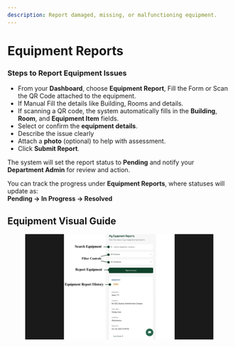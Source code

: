 ```yaml
---
description: Report damaged, missing, or malfunctioning equipment.
---
```


# Equipment Reports

### Steps to Report Equipment Issues

* From your **Dashboard**, choose **Equipment Report**, Fill the Form or  Scan the QR Code attached to the equipment.
* If Manual Fill the details like Building, Rooms and details.
* If scanning a QR code, the system automatically fills in the **Building**, **Room**, and **Equipment Item** fields.
* Select or confirm the **equipment details**.
* Describe the issue clearly
* Attach a **photo** (optional) to help with assessment.
* Click **Submit Report**.

The system will set the report status to **Pending** and  notify your **Department Admin** for review and action.

You can track the progress under **Equipment Reports**, where statuses will update as:\
**Pending → In Progress → Resolved**



## Equipment Visual Guide

<figure><img src="../../.gitbook/assets/techaer equipment report (1).jpg" alt=""><figcaption></figcaption></figure>
